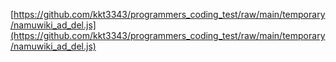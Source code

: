 [https://github.com/kkt3343/programmers_coding_test/raw/main/temporary/namuwiki_ad_del.js](https://github.com/kkt3343/programmers_coding_test/raw/main/temporary/namuwiki_ad_del.js)
